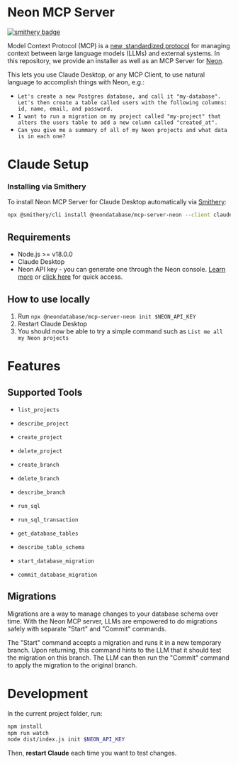 # Neon MCP Server

[![smithery badge](https://smithery.ai/badge/neon)](https://smithery.ai/protocol/neon)

Model Context Protocol (MCP) is a [new, standardized protocol](https://modelcontextprotocol.io/introduction) for managing context between large language models (LLMs) and external systems. In this repository, we provide an installer as well as an MCP Server for [Neon](https://neon.tech).

This lets you use Claude Desktop, or any MCP Client, to use natural language to accomplish things with Neon, e.g.:

- `Let's create a new Postgres database, and call it "my-database". Let's then create a table called users with the following columns: id, name, email, and password.`
- `I want to run a migration on my project called "my-project" that alters the users table to add a new column called "created_at".`
- `Can you give me a summary of all of my Neon projects and what data is in each one?`

# Claude Setup

### Installing via Smithery

To install Neon MCP Server for Claude Desktop automatically via [Smithery](https://smithery.ai/protocol/neon):

```bash
npx @smithery/cli install @neondatabase/mcp-server-neon --client claude
```

## Requirements

- Node.js >= v18.0.0
- Claude Desktop
- Neon API key - you can generate one through the Neon console. [Learn more](https://neon.tech/docs/manage/api-keys#create-an-api-key) or [click here](https://console.neon.tech/app/settings/api-keys) for quick access.

## How to use locally

1. Run `npx @neondatabase/mcp-server-neon init $NEON_API_KEY`
2. Restart Claude Desktop
3. You should now be able to try a simple command such as `List me all my Neon projects`

# Features

## Supported Tools

- `list_projects`
- `describe_project`
- `create_project`
- `delete_project`

- `create_branch`
- `delete_branch`
- `describe_branch`

- `run_sql`
- `run_sql_transaction`
- `get_database_tables`
- `describe_table_schema`

- `start_database_migration`
- `commit_database_migration`

## Migrations

Migrations are a way to manage changes to your database schema over time. With the Neon MCP server, LLMs are empowered to do migrations safely with separate "Start" and "Commit" commands.

The "Start" command accepts a migration and runs it in a new temporary branch. Upon returning, this command hints to the LLM that it should test the migration on this branch. The LLM can then run the "Commit" command to apply the migration to the original branch.

# Development

In the current project folder, run:

```bash
npm install
npm run watch
node dist/index.js init $NEON_API_KEY
```

Then, **restart Claude** each time you want to test changes.
